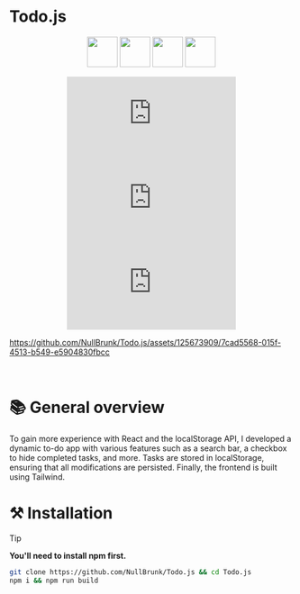 # Todo.js  

<div align="center">

<img width="54" src="https://github.com/user-attachments/assets/168508c3-aa65-47e9-83fb-54a2b73216b7">
<img width="54" src="https://github.com/user-attachments/assets/0fbab25d-8122-4913-b780-9757d9fad54e">
<img width="54" src="https://github.com/user-attachments/assets/8448f5dd-8ec6-4394-8474-995ab092f90f">
<img width="54" src="https://github.com/user-attachments/assets/009b8522-dcd3-4b03-8e75-067947b244a7">

<br/> 

![GitHub top language](https://img.shields.io/github/languages/top/NullBrunk/Todo.js?style=for-the-badge)
![GitHub commit activity](https://img.shields.io/github/commit-activity/m/NullBrunk/Todo.js?style=for-the-badge)
![repo size](https://img.shields.io/github/repo-size/NullBrunk/Todo.js?style=for-the-badge)

</div>



https://github.com/NullBrunk/Todo.js/assets/125673909/7cad5568-015f-4513-b549-e5904830fbcc



<br>

# 📚 General overview

To gain more experience with React and the localStorage API, I developed a dynamic to-do app with various features such as a search bar, a checkbox to hide completed tasks, and more. Tasks are stored in localStorage, ensuring that all modifications are persisted. Finally, the frontend is built using Tailwind.

# ⚒️ Installation

> [!TIP]
> **You'll need to install npm first.**

```bash
git clone https://github.com/NullBrunk/Todo.js && cd Todo.js
npm i && npm run build
```

